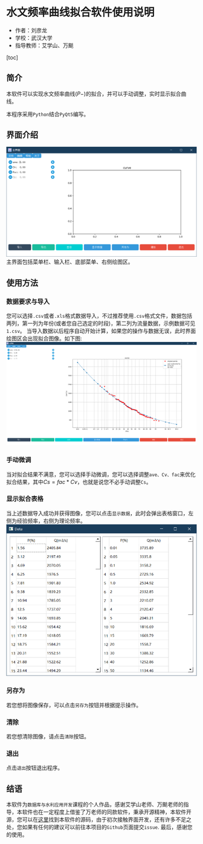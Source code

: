 # 水文频率曲线拟合软件使用说明
- 作者：刘彦龙
- 学校：武汉大学
- 指导教师：艾学山、万颷

[toc]

## 简介
本软件可以实现水文频率曲线($P-$)的拟合，并可以手动调整，实时显示拟合曲线。

本程序采用`Python`结合`PyQt5`编写。
## 界面介绍
![](./img/mainwindow.png)
主界面包括菜单栏、输入栏、底部菜单、右侧绘图区。
## 使用方法
### 数据要求与导入
您可以选择`.csv`或者`.xls`格式数据导入，不过推荐使用`.csv`格式文件，数据包括两列，第一列为年份(或者您自己选定的时段)，第二列为流量数据，示例数据可见`1.csv`。
当导入数据以后程序自动开始计算，如果您的操作与数据无误，此时界面绘图区会出现拟合图像。如下图:
![](./img/plot.png)
### 手动微调
当对拟合结果不满意，您可以选择手动微调，您可以选择调整`ave、Cv、fac`来优化拟合结果，其中$Cs=fac*Cv$，也就是说您不必手动调整`Cs`。
### 显示拟合表格
当上述数据导入成功并获得图像，您可以点击`显示数据`，此时会弹出表格窗口，左侧为经验频率，右侧为理论频率。
![](./img/table.png)
### 另存为
若您想将图像保存，可以点击`另存为`按钮并根据提示操作。
### 清除
若您想清除图像，请点击`清除`按钮。
### 退出
点击`退出`按钮退出程序。
## 结语
本软件为`数据库与水利应用开发`课程的个人作品，感谢艾学山老师、万颷老师的指导，本软件也在一定程度上借鉴了万老师的同款软件，秉承开源精神，本软件开源，您可以在[这里]()找到本软件的源码，由于初次接触界面开发，还有许多不足之处，您如果有任何的建议可以前往本项目的`Github`页面提交`issue`.
最后，感谢您的使用。